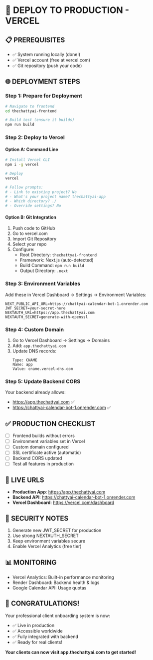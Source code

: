# 🚀 DEPLOY TO PRODUCTION - VERCEL

## 📋 **PREREQUISITES**
- ✅ System running locally (done!)
- ✅ Vercel account (free at vercel.com)
- ✅ Git repository (push your code)

## 🌐 **DEPLOYMENT STEPS**

### **Step 1: Prepare for Deployment**
```bash
# Navigate to frontend
cd thechattyai-frontend

# Build test (ensure it builds)
npm run build
```

### **Step 2: Deploy to Vercel**

#### **Option A: Command Line**
```bash
# Install Vercel CLI
npm i -g vercel

# Deploy
vercel

# Follow prompts:
# - Link to existing project? No
# - What's your project name? thechattyai-app
# - Which directory? ./
# - Override settings? No
```

#### **Option B: Git Integration**
1. Push code to GitHub
2. Go to vercel.com
3. Import Git Repository
4. Select your repo
5. Configure:
   - Root Directory: `thechattyai-frontend`
   - Framework: Next.js (auto-detected)
   - Build Command: `npm run build`
   - Output Directory: `.next`

### **Step 3: Environment Variables**
Add these in Vercel Dashboard → Settings → Environment Variables:

```env
NEXT_PUBLIC_API_URL=https://chattyai-calendar-bot-1.onrender.com
JWT_SECRET=your-secret-here
NEXTAUTH_URL=https://app.thechattyai.com
NEXTAUTH_SECRET=generate-with-openssl
```

### **Step 4: Custom Domain**
1. Go to Vercel Dashboard → Settings → Domains
2. Add: `app.thechattyai.com`
3. Update DNS records:
   ```
   Type: CNAME
   Name: app
   Value: cname.vercel-dns.com
   ```

### **Step 5: Update Backend CORS**
Your backend already allows:
- https://app.thechattyai.com ✅
- https://chattyai-calendar-bot-1.onrender.com ✅

## ✅ **PRODUCTION CHECKLIST**

- [ ] Frontend builds without errors
- [ ] Environment variables set in Vercel
- [ ] Custom domain configured
- [ ] SSL certificate active (automatic)
- [ ] Backend CORS updated
- [ ] Test all features in production

## 🎯 **LIVE URLS**
- **Production App**: https://app.thechattyai.com
- **Backend API**: https://chattyai-calendar-bot-1.onrender.com
- **Vercel Dashboard**: https://vercel.com/dashboard

## 🔐 **SECURITY NOTES**
1. Generate new JWT_SECRET for production
2. Use strong NEXTAUTH_SECRET
3. Keep environment variables secure
4. Enable Vercel Analytics (free tier)

## 📊 **MONITORING**
- Vercel Analytics: Built-in performance monitoring
- Render Dashboard: Backend health & logs
- Google Calendar API: Usage quotas

## 🎉 **CONGRATULATIONS!**
Your professional client onboarding system is now:
- ✅ Live in production
- ✅ Accessible worldwide
- ✅ Fully integrated with backend
- ✅ Ready for real clients!

**Your clients can now visit app.thechattyai.com to get started!** 